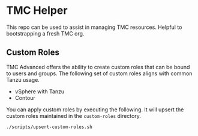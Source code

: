 # TMC Helper

This repo can be used to assist in managing TMC resources.  Helpful to bootstrapping a fresh TMC org.

## Custom Roles

TMC Advanced offers the ability to create custom roles that can be bound to users and groups.  The following set of custom roles aligns with common Tanzu usage.

- vSphere with Tanzu
- Contour

You can apply custom roles by executing the following.  It will upsert the custom roles maintained in the `custom-roles` directory.

```bash
./scripts/upsert-custom-roles.sh
```
